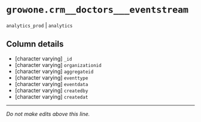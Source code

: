 # `growone.crm__doctors___eventstream`
`analytics_prod` | `analytics`

## Column details
* [character varying] `_id`
* [character varying] `organizationid`
* [character varying] `aggregateid`
* [character varying] `eventtype`
* [character varying] `eventdata`
* [character varying] `createdby`
* [character varying] `createdat`

-------------------------------------------------------------------------------
*Do not make edits above this line.*
